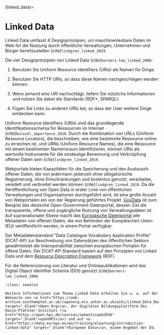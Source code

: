 (linked_data)=
# Linked Data

Linked Data umfasst 4 Designprinzipien, um maschinenlesbare Daten im Web für die Nutzung durch öffentliche Verwaltungen, Unternehmen und Bürger bereitzustellen {cite}`lindgren_linked_2019`.

Die vier Designprinzipien von Linked Data {cite}`berners-lee_linked_2006`:

1. Benutzen Sie Uniform Resource Identifiers (URIs) als Namen für Dinge.

2. Benutzen Sie HTTP URIs, so dass diese Namen nachgeschlagen werden können.

3. Wenn jemand eine URI nachschlägt, liefern Sie nützliche Informationen und nutzen Sie dabei die Standards (RDF*, SPARQL).

4. Fügen Sie Links zu anderen URIs bei, so dass der User weitere Dinge entdecken kann.

Uniform Resource Identifiers (URIs) sind das grundlegende Identifikationsschema für Ressourcen im Internet {cite}`bulazel_importance_2016`. Durch die Kombination von URLs (Uniform Resource Locators), die beschreiben, wie eine bestimmte Ressource online zu erreichen ist, und URNs (Uniform Resource Names), die eine Ressource mit einem bestimmten Namensraum identifizieren, können URIs als wertvolle Instrumente für die eindeutige Benennung und Verknüpfung offener Daten sein {cite}`lindgren_linked_2019`.

Webportale bieten Kapazitäten für die Speicherung und den Austausch offener Daten, die von jedermann jederzeit ohne obligatorische Registrierung, ohne Einschränkungen und kostenlos genutzt, verarbeitet, veredelt und verbreitet werden können {cite}`lindgren_linked_2019`. Da die Veröffentlichung von Open Data in erster Linie von öffentlichen Verwaltungen und Organisationen durchgeführt wird, ist eine große Anzahl von Webportalen ein von der Regierung geführtes Projekt. <a href="https://www.govdata.de/" target="_blank">GovData</a> ist zum Beispiel das deutsche Open-Government-Datenportal, dessen Ziel die transparente, offene und zugängliche Nutzung von Verwaltungsdaten ist. Auf supranationaler Ebene macht das <a href="https://data.europa.eu/de" target="_blank">Europäische Datenportal</a> alle Metadaten von offenen Daten, die von Behörden der Europäischen Union (EU) veröffentlicht werden, in einem Portal verfügbar.

Der Metadatenstandard "Data Catalogue Vocabulary Application Profile" (DCAT-AP) zur Beschreibung von Datensätzen des öffentlichen Sektors gewährleistet die Interoperabilität zwischen europäischen Portalen für offene Daten. Der DCAT-AP-Standard basiert auf den Prinzipien von Linked Data und dem <a href="https://www.w3.org/RDF/" target="_blank">Resource Description Framework</a> (RDF). 

Für die Referenzierung von Literatur und Onlinepublikationen wird das Digital Object Identifier Schema (DOI) genutzt {cite}`berners-lee_linked_2006`.  

```{admonition} Weitere Informationen
:class: seealso

Weitere Informationen zum Thema Linked Date erhalten Sie u. a. auf der Webseite von <a href="https://web-archive.southampton.ac.uk//openorg.ecs.soton.ac.uk/wiki/Linked_Data_Basics_for_Techies.html" target="_blank">Open Org</a>, der digitalen Bildungsplattform des Hasso-Plattner-Instituts (<a href="https://open.hpi.de/courses/semanticweb2016" target="_blank">openHPI</a>) und auf <a href="https://data.europa.eu/en/training/elearning/introduction-linked-data" target="_blank">European Data</a>, einem Angebot der EU.
```